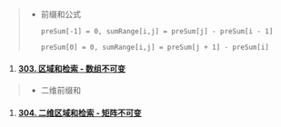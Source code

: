 > - 前缀和公式
>
>   `preSum[-1] = 0, sumRange[i,j] = preSum[j] - preSum[i - 1]`
>
>   `preSum[0] = 0, sumRange[i,j] = preSum[j + 1] - preSum[i]`

1. #### [303. 区域和检索 - 数组不可变](https://leetcode-cn.com/problems/range-sum-query-immutable/)

> - 二维前缀和

1. #### [304. 二维区域和检索 - 矩阵不可变](https://leetcode-cn.com/problems/range-sum-query-2d-immutable/)
